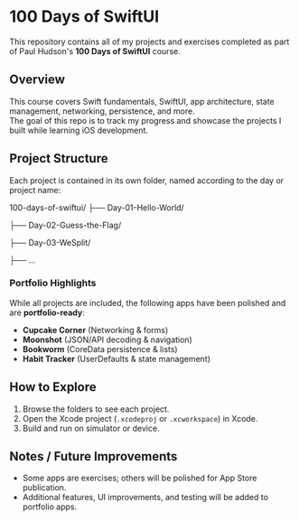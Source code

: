 # 100 Days of SwiftUI

This repository contains all of my projects and exercises completed as part of Paul Hudson's **100 Days of SwiftUI** course.

## Overview
This course covers Swift fundamentals, SwiftUI, app architecture, state management, networking, persistence, and more.  
The goal of this repo is to track my progress and showcase the projects I built while learning iOS development.

## Project Structure
Each project is contained in its own folder, named according to the day or project name:

100-days-of-swiftui/
├── Day-01-Hello-World/

├── Day-02-Guess-the-Flag/

├── Day-03-WeSplit/

├── ...


### Portfolio Highlights
While all projects are included, the following apps have been polished and are **portfolio-ready**:  
- **Cupcake Corner** (Networking & forms)  
- **Moonshot** (JSON/API decoding & navigation)  
- **Bookworm** (CoreData persistence & lists)  
- **Habit Tracker** (UserDefaults & state management)  

## How to Explore
1. Browse the folders to see each project.
2. Open the Xcode project (`.xcodeproj` or `.xcworkspace`) in Xcode.
3. Build and run on simulator or device.

## Notes / Future Improvements
- Some apps are exercises; others will be polished for App Store publication.  
- Additional features, UI improvements, and testing will be added to portfolio apps.

